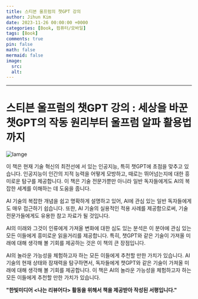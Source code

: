 ```yaml
---
title: 스티븐 울프럼의 챗GPT 강의
author: Jihun Kim
date: 2023-11-26 00:00:00 +0000
categories: [Book, 컴퓨터/모바일]
tags: [Book]
comments: true
pin: false
math: false
mermaid: false
image:
  src: 
  alt:
---
```

---

# 스티븐 울프럼의 챗GPT 강의 : 세상을 바꾼 챗GPT의 작동 원리부터 울프럼 알파 활용법까지

![Iamge](https://image.aladin.co.kr/Community/paper/2023/1126/pimg_7229551374095618.jpg)

이 책은 현재 기술 혁신의 최전선에 서 있는 인공지능, 특히 챗GPT에 초점을 맞추고 있습니다. 
인공지능이 인간의 지적 능력을 어떻게 모방하고, 때로는 뛰어넘는지에 대한 흥미로운 탐구를 제공합니다. 
이 책은 기술 전문가뿐만 아니라 일반 독자들에게도 AI의 복잡한 세계를 이해하는 데 도움을 줍니다.

AI 기술의 복잡한 개념을 쉽고 명확하게 설명하고 있어, AI에 관심 있는 일반 독자들에게도 매우 접근하기 쉽습니다. 
또한, AI 기술의 실용적인 적용 사례를 제공함으로써, 기술 전문가들에게도 유용한 참고 자료가 될 것입니다.

AI의 미래와 그것이 인류에게 가져올 변화에 대한 심도 있는 분석은 이 분야에 관심 있는 모든 이들에게 흥미로운 읽을거리를 제공합니다. 
특히, 챗GPT와 같은 기술이 가져올 미래에 대해 생각해 볼 기회를 제공하는 것은 이 책의 큰 장점입니다.

AI의 놀라운 가능성을 체험하고자 하는 모든 이들에게 추천할 만한 가치가 있습니다. 
AI 기술의 현재 상태와 잠재력을 탐구하면서, 독자들에게 챗GPT와 같은 기술이 가져올 미래에 대해 생각해 볼 기회를 제공합니다. 
이 책은 AI의 놀라운 가능성을 체험하고자 하는 모든 이들에게 추천할 만한 가치가 있습니다.

**"한빛미디어 \<나는 리뷰어다\> 활동을 위해서 책을 제공받아 작성된 서평입니다."**